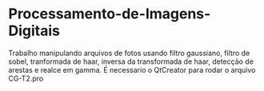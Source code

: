 # Processamento-de-Imagens-Digitais
Trabalho manipulando arquivos de fotos usando filtro gaussiano, filtro de sobel, tranformada de haar, inversa da transformada de haar, detecção de arestas e realce em gamma.
É necessario o QtCreator para rodar o arquivo CG-T2.pro
